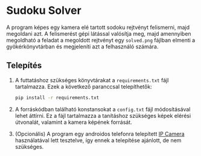 # Sudoku Solver

A program képes egy kamera elé tartott sodoku rejtvényt felismerni, majd megoldani azt. A felismerést gépi látással valósítja meg, majd amennyiben megoldható a feladat a megoldott rejtvényt egy `solved.png` fájlban elmenti a gyökérkönyvtárban és megjeleníti azt a felhasználó számára.

## Telepítés

1. A futtatáshoz szükséges könyvtárakat a `requirements.txt` fájl tartalmazza. Ezek a következő paranccsal telepíthetők:

   ```bash
   pip install -r requirements.txt

2. A forráskódban található konstansokat a `config.txt` fájl módosításával lehet áttírni. Ez a fájl tartalmazza a tanításhoz szükséges képek elérési útvonalát, valamint a kamera képének forrását.

3. (Opcionális) A program egy androidos telefonra telepített [IP Camera](https://play.google.com/store/apps/details?id=com.pas.webcam&hl=en&pli=1) használatával lett tesztelve, így ennek a telepítése ajánlott, de nem szükséges.
